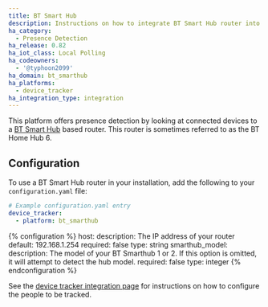 ```yaml
---
title: BT Smart Hub
description: Instructions on how to integrate BT Smart Hub router into Home Assistant.
ha_category:
  - Presence Detection
ha_release: 0.82
ha_iot_class: Local Polling
ha_codeowners:
  - '@typhoon2099'
ha_domain: bt_smarthub
ha_platforms:
  - device_tracker
ha_integration_type: integration
---
```


This platform offers presence detection by looking at connected devices to a [BT Smart Hub](https://en.wikipedia.org/wiki/BT_Smart_Hub) based router.
This router is sometimes referred to as the BT Home Hub 6.

## Configuration

To use a BT Smart Hub router in your installation, add the following to your `configuration.yaml` file:

```yaml
# Example configuration.yaml entry
device_tracker:
  - platform: bt_smarthub
```

{% configuration %}
host:
  description: The IP address of your router
  default: 192.168.1.254
  required: false
  type: string
smarthub_model:
  description: The model of your BT Smarthub 1 or 2. If this option is omitted, it will attempt to detect the hub model.
  required: false
  type: integer
{% endconfiguration %}

See the [device tracker integration page](/integrations/device_tracker/) for instructions on how to configure the people to be tracked.
